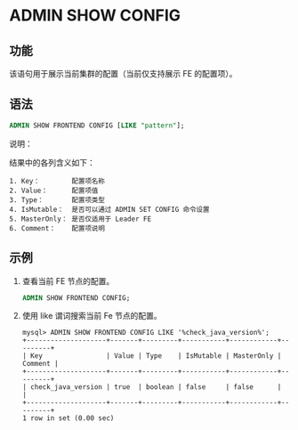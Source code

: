 # ADMIN SHOW CONFIG

## 功能

该语句用于展示当前集群的配置（当前仅支持展示 FE 的配置项）。

## 语法

```sql
ADMIN SHOW FRONTEND CONFIG [LIKE "pattern"];
```

说明：

结果中的各列含义如下：

```plain text
1. Key：        配置项名称
2. Value：      配置项值
3. Type：       配置项类型
4. IsMutable：  是否可以通过 ADMIN SET CONFIG 命令设置
5. MasterOnly： 是否仅适用于 Leader FE
6. Comment：    配置项说明
```

## 示例

1. 查看当前 FE 节点的配置。

    ```sql
    ADMIN SHOW FRONTEND CONFIG;
    ```

2. 使用 like 谓词搜索当前 Fe 节点的配置。

    ```plain text
    mysql> ADMIN SHOW FRONTEND CONFIG LIKE '%check_java_version%';
    +--------------------+-------+---------+-----------+------------+---------+
    | Key                | Value | Type    | IsMutable | MasterOnly | Comment |
    +--------------------+-------+---------+-----------+------------+---------+
    | check_java_version | true  | boolean | false     | false      |         |
    +--------------------+-------+---------+-----------+------------+---------+
    1 row in set (0.00 sec)
    ```
